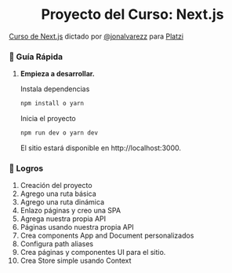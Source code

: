 <h1 align="center">
  Proyecto del Curso: Next.js
</h1>
<p align="center">
  <a href="https://platzi-avo.vercel.app/" target="_blank">
    
  </a>
</p>

[Curso de Next.js](https://platzi.com/cursos/next-2020/) dictado por [@jonalvarezz](https://twitter.com/jonalvarezz) para [Platzi](https://platzi.com)

### 🤖 Guía Rápida

1.  **Empieza a desarrollar.**

    Instala dependencias

    ```sh
    npm install o yarn
    ```

    Inicia el proyecto

    ```sh
    npm run dev o yarn dev
    ```

    El sitio estará disponible en http://localhost:3000.

### 🚀 Logros

1. Creación del proyecto
1. Agrego una ruta básica
1. Agrego una ruta dinámica
1. Enlazo páginas y creo una SPA
1. Agrega nuestra propia API
1. Páginas usando nuestra propia API
1. Crea components App and Document personalizados
1. Configura path aliases
1. Crea páginas y componentes UI para el sitio.
1. Crea Store simple usando Context
